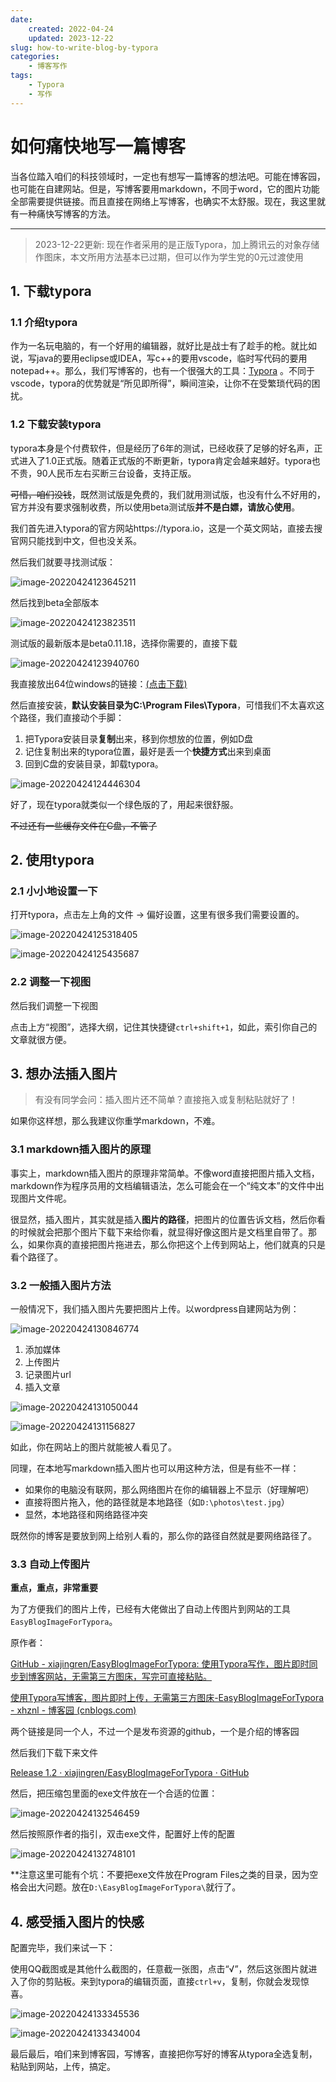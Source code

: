 ```yaml
---
date: 
    created: 2022-04-24
    updated: 2023-12-22
slug: how-to-write-blog-by-typora
categories: 
    - 博客写作
tags:
    - Typora
    - 写作
---
```




# 如何痛快地写一篇博客

当各位踏入咱们的科技领域时，一定也有想写一篇博客的想法吧。可能在博客园，也可能在自建网站。但是，写博客要用markdown，不同于word，它的图片功能全部需要提供链接。而且直接在网络上写博客，也确实不太舒服。现在，我这里就有一种痛快写博客的方法。

<!-- more -->

------

> 2023-12-22更新:
> 现在作者采用的是正版Typora，加上腾讯云的对象存储作图床，本文所用方法基本已过期，但可以作为学生党的0元过渡使用


## 1. 下载typora

### 1.1 介绍typora

作为一名玩电脑的，有一个好用的编辑器，就好比是战士有了趁手的枪。就比如说，写java的要用eclipse或IDEA，写c++的要用vscode，临时写代码的要用notepad++。那么，我们写博客的，也有一个很强大的工具：[Typora](https://typora.io/) 。不同于vscode，typora的优势就是“所见即所得”，瞬间渲染，让你不在受繁琐代码的困扰。

### 1.2 下载安装typora

typora本身是个付费软件，但是经历了6年的测试，已经收获了足够的好名声，正式进入了1.0正式版。随着正式版的不断更新，typora肯定会越来越好。typora也不贵，90人民币左右买断三台设备，支持正版。

~~可惜，咱们没钱~~，既然测试版是免费的，我们就用测试版，也没有什么不好用的，官方并没有要求强制收费，所以使用beta测试版**并不是白嫖，请放心使用**。

我们首先进入typora的官方网站https://typora.io，这是一个英文网站，直接去搜官网只能找到中文，但也没关系。

然后我们就要寻找测试版：

![image-20220424123645211](https://repo.sxrhhh.top/2854299-20220424123650578-917999797.png)

然后找到beta全部版本

![image-20220424123823511](https://repo.sxrhhh.top/2854299-20220424123827644-453721567.png)

测试版的最新版本是beta0.11.18，选择你需要的，直接下载

![image-20220424123940760](https://repo.sxrhhh.top/2854299-20220424123944833-1786266093.png)

我直接放出64位windows的链接：[(点击下载)](https://download.typora.io/windows/typora-update-x64-1117.exe)

然后直接安装，**默认安装目录为C:\Program Files\Typora**，可惜我们不太喜欢这个路径，我们直接动个手脚：

1. 把Typora安装目录**复制**出来，移到你想放的位置，例如D盘
2. 记住复制出来的typora位置，最好是丢一个**快捷方式**出来到桌面
3. 回到C盘的安装目录，卸载typora。

![image-20220424124446304](https://repo.sxrhhh.top/2854299-20220424124450075-988831799.png)

好了，现在typora就类似一个绿色版的了，用起来很舒服。

~~不过还有一些缓存文件在C盘，不管了~~

## 2. 使用typora

### 2.1 小小地设置一下

打开typora，点击左上角的文件 -> 偏好设置，这里有很多我们需要设置的。

![image-20220424125318405](https://repo.sxrhhh.top/2854299-20220424125322981-595051792.png)

![image-20220424125435687](https://repo.sxrhhh.top/2854299-20220424125439700-2051802920.png)

### 2.2 调整一下视图

然后我们调整一下视图

点击上方“视图”，选择大纲，记住其快捷键`ctrl+shift+1`，如此，索引你自己的文章就很方便。



## 3. 想办法插入图片

> 有没有同学会问：插入图片还不简单？直接拖入或复制粘贴就好了！

如果你这样想，那么我建议你重学markdown，不难。

### 3.1 markdown插入图片的原理

事实上，markdown插入图片的原理非常简单。不像word直接把图片插入文档，markdown作为程序员用的文档编辑语法，怎么可能会在一个“纯文本”的文件中出现图片文件呢。

很显然，插入图片，其实就是插入**图片的路径**，把图片的位置告诉文档，然后你看的时候就会把那个图片下载下来给你看，就显得好像这图片是文档里自带了。那么，如果你真的直接把图片拖进去，那么你把这个上传到网站上，他们就真的只是看个路径了。

### 3.2 一般插入图片方法

一般情况下，我们插入图片先要把图片上传。以wordpress自建网站为例：

![image-20220424130846774](https://repo.sxrhhh.top/2854299-20220424130851095-546548671.png)

1. 添加媒体
2. 上传图片
3. 记录图片url
4. 插入文章

![image-20220424131050044](https://repo.sxrhhh.top/2854299-20220424131054795-1805245905.png)

![image-20220424131156827](https://repo.sxrhhh.top/2854299-20220424131200855-334483770.png)

如此，你在网站上的图片就能被人看见了。

同理，在本地写markdown插入图片也可以用这种方法，但是有些不一样：

* 如果你的电脑没有联网，那么网络图片在你的编辑器上不显示（好理解吧）
* 直接将图片拖入，他的路径就是本地路径（如`D:\photos\test.jpg`）
* 显然，本地路径和网络路径冲突

既然你的博客是要放到网上给别人看的，那么你的路径自然就是要网络路径了。

### 3.3 自动上传图片

**重点，重点，非常重要**

为了方便我们的图片上传，已经有大佬做出了自动上传图片到网站的工具`EasyBlogImageForTypora`。

原作者：

[GitHub - xiajingren/EasyBlogImageForTypora: 使用Typora写作，图片即时同步到博客网站，无需第三方图床，写完可直接粘贴。](https://github.com/xiajingren/EasyBlogImageForTypora)

[使用Typora写博客，图片即时上传，无需第三方图床-EasyBlogImageForTypora - xhznl - 博客园 (cnblogs.com)](https://www.cnblogs.com/xhznl/p/13285420.html)

两个链接是同一个人，不过一个是发布资源的github，一个是介绍的博客园

然后我们下载下来文件

[Release 1.2 · xiajingren/EasyBlogImageForTypora · GitHub](https://github.com/xiajingren/EasyBlogImageForTypora/releases/tag/1.2)

然后，把压缩包里面的exe文件放在一个合适的位置：

![image-20220424132546459](https://repo.sxrhhh.top/2854299-20220424132551589-45699214.png)

然后按照原作者的指引，双击exe文件，配置好上传的配置

![image-20220424132748101](https://repo.sxrhhh.top/2854299-20220424132753673-1960788396.png)

**注意这里可能有个坑：不要把exe文件放在Program Files之类的目录，因为空格会出大问题。放在`D:\EasyBlogImageForTypora\`就行了。

## 4. 感受插入图片的快感

配置完毕，我们来试一下：

使用QQ截图或是其他什么截图的，任意截一张图，点击“√”，然后这张图片就进入了你的剪贴板。来到typora的编辑页面，直接`ctrl+v`，复制，你就会发现惊喜。

![image-20220424133345536](https://repo.sxrhhh.top/2854299-20220424133349165-244077565.png)

![image-20220424133434004](https://repo.sxrhhh.top/2854299-20220424133437510-2055596747.png)

最后最后，咱们来到博客园，写博客，直接把你写好的博客从typora全选复制，粘贴到网站，上传，搞定。